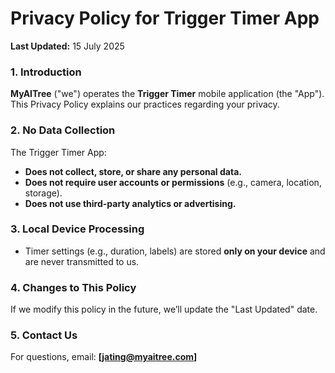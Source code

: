 # **Privacy Policy for Trigger Timer App**  
**Last Updated:** 15 July 2025

### **1. Introduction**  
**MyAITree** ("we") operates the **Trigger Timer** mobile application (the "App"). This Privacy Policy explains our practices regarding your privacy.  

### **2. No Data Collection**  
The Trigger Timer App:  
- **Does not collect, store, or share any personal data.**  
- **Does not require user accounts or permissions** (e.g., camera, location, storage).  
- **Does not use third-party analytics or advertising.**  

### **3. Local Device Processing**  
- Timer settings (e.g., duration, labels) are stored **only on your device** and are never transmitted to us.  

### **4. Changes to This Policy**  
If we modify this policy in the future, we’ll update the "Last Updated" date.  

### **5. Contact Us**  
For questions, email: **[jating@myaitree.com]**
